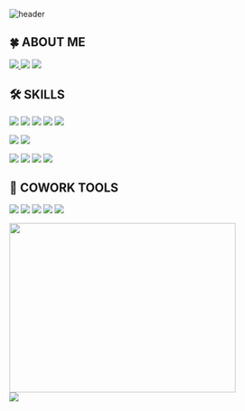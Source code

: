 ![header](https://capsule-render.vercel.app/api?type=venom&color=auto&theme=buefy&height=300&section=header&text=Welcome%20to%20Nari%20Park's%20GitHub!&fontSize=50&fontAlignY=30&desc=👋%20Hi%20there!%20I%20am%20passionate%20about%20web%20frontend%20development.&descAlignY=50&fontColor=FFFF99)

<h2>🍀 ABOUT ME</h2>
<p>
  <a href="https://colossal-salute-ef0.notion.site/Hi-I-m-Nari-Park-1863741049b880a28e7fd114c4158854?pvs=4">
    <img src="https://img.shields.io/badge/Portfolio-%23000000.svg?style=for-the-badge&logo=notion&logoColor=white" />
  </a>
  <img src="https://img.shields.io/badge/nari9461439@gmail.com-D14836?style=for-the-badge&logo=gmail&logoColor=white" />
  <a href="https://www.instagram.com/day__.2?igsh=MTBhdDl3ZjJyamsyMQ==">
    <img src="https://img.shields.io/badge/Instagram-FFB5C0.svg?style=for-the-badge&logo=instagram&logoColor=FF0069"/>
  </a>
</p>

<h2 align="">🛠️ SKILLS</h2>
<p align="">
  <img src="https://img.shields.io/badge/html5-%23E34F26.svg?style=for-the-badge&logo=html5&logoColor=white" />
  <img src="https://img.shields.io/badge/react-%2320232a.svg?style=for-the-badge&logo=react&logoColor=%2361DAFB" />
  <img src="https://img.shields.io/badge/React_Router-CA4245?style=for-the-badge&logo=react-router&logoColor=white" />
  <img src="https://img.shields.io/badge/redux-%23593d88.svg?style=for-the-badge&logo=redux&logoColor=white" />
  <img src="https://img.shields.io/badge/styled--components-DB7093?style=for-the-badge&logo=styled-components&logoColor=white" />
</p>
<p>
  <img src="https://img.shields.io/badge/Spring-6DB33F.svg?style=for-the-badge&logo=spring&logoColor=FFFFFF" />
  <img src="https://img.shields.io/badge/MySQL-4479A1.svg?style=for-the-badge&logo=gmail&logoColor=FFFFFF" />
</p>
<p>
  <img src="https://img.shields.io/badge/Java-5D87BF.svg?style=for-the-badge&logo=openjdk&logoColor=FFFFFF" />
  <img src="https://img.shields.io/badge/c++-%2300599C.svg?style=for-the-badge&logo=c%2B%2B&logoColor=white" />
  <img src="https://img.shields.io/badge/javascript-%23323330.svg?style=for-the-badge&logo=javascript&logoColor=%23F7DF1E" />
  <img src="https://img.shields.io/badge/python-3670A0?style=for-the-badge&logo=python&logoColor=ffdd54" />
</p>

<h2>🌟 COWORK TOOLS</h2>

<p>
  <img src="https://img.shields.io/badge/github-%23121011.svg?style=for-the-badge&logo=github&logoColor=white" />
  <img src="https://img.shields.io/badge/Notion-%23000000.svg?style=for-the-badge&logo=notion&logoColor=white" />
  <img src="https://img.shields.io/badge/figma-%23F24E1E.svg?style=for-the-badge&logo=figma&logoColor=white" />
  <img src="https://img.shields.io/badge/Slack-4A154B?style=for-the-badge&logo=slack&logoColor=white" />
  <img src="https://img.shields.io/badge/Discord-%235865F2.svg?style=for-the-badge&logo=discord&logoColor=white" />
</p>

<a href="https://github.com/devxb/gitanimals">
  <img
    src="https://render.gitanimals.org/farms/parknari02"
    width="400"
    height="300"
  />
</a>
  
<div>
  <a href="https://hits.seeyoufarm.com"><img src="https://hits.seeyoufarm.com/api/count/incr/badge.svg?url=https%3A%2F%2Fgithub.com%2Fparknari02&count_bg=%23FFCED8&title_bg=%23555555&icon=&icon_color=%23E7E7E7&title=total&edge_flat=false"/></a>
</div>

